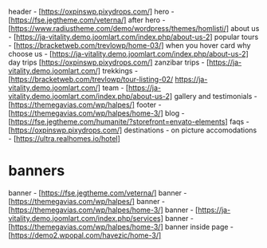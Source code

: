 header - [https://oxpinswp.pixydrops.com/]
hero -[https://fse.jegtheme.com/veterna/]
after hero -[https://www.radiustheme.com/demo/wordpress/themes/homlisti/]
about us - [https://ja-vitality.demo.joomlart.com/index.php/about-us-2]
popular tours - [https://bracketweb.com/trevlowp/home-03/] when you hover card
why choose us - [https://ja-vitality.demo.joomlart.com/index.php/about-us-2]
day trips [https://oxpinswp.pixydrops.com/]
zanzibar trips - [https://ja-vitality.demo.joomlart.com/]
trekkings - [https://bracketweb.com/trevlowp/tour-listing-02/ https://ja-vitality.demo.joomlart.com/]
team - [https://ja-vitality.demo.joomlart.com/index.php/about-us-2]
gallery and testimonials - [https://themegavias.com/wp/halpes/]
footer -[https://themegavias.com/wp/halpes/home-3/]
blog - [https://fse.jegtheme.com/humanite/?storefront=envato-elements]
faqs - [https://oxpinswp.pixydrops.com/]
destinations - on picture
accomodations - [https://ultra.realhomes.io/hotel]

# banners

banner - [https://fse.jegtheme.com/veterna/]
banner - [https://themegavias.com/wp/halpes/]
banner - [https://themegavias.com/wp/halpes/home-3/]
banner - [https://ja-vitality.demo.joomlart.com/index.php/services]
banner - [https://themegavias.com/wp/halpes/home-3/]
banner inside page - [https://demo2.wpopal.com/havezic/home-3/]
